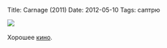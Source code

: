 Title: Carnage (2011)
Date: 2012-05-10
Tags: саптрю

<div class="text"><img src="http://dl.dropbox.com/u/140528/site/carnage.jpg" /><br /><br />
Хорошее <a href="http://www.imdb.com/title/tt1692486/">кино</a>.</div>